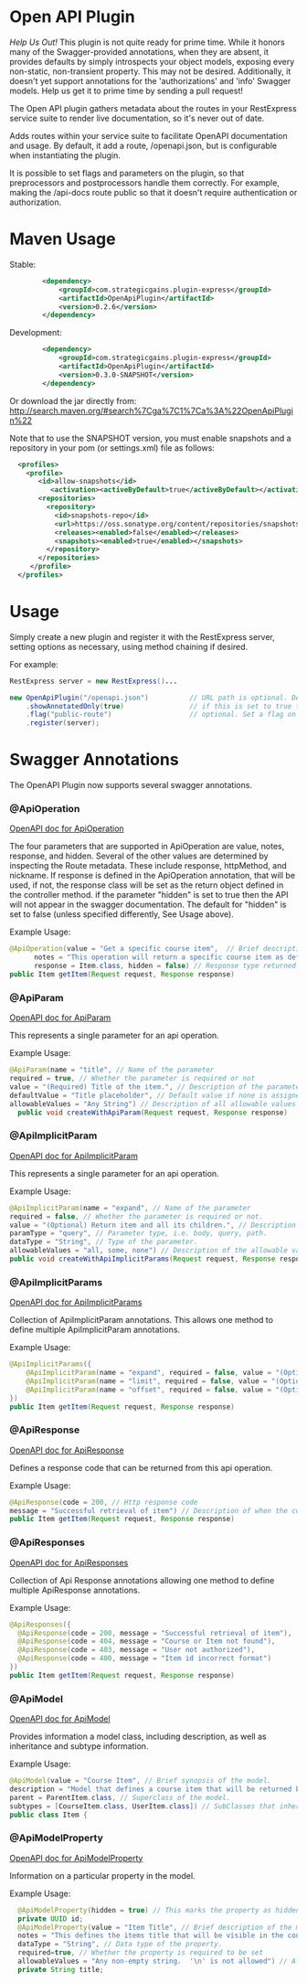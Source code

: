 Open API Plugin
===============

*Help Us Out!* This plugin is not quite ready for prime time. While it honors many of the Swagger-provided annotations, when they are absent,
it provides defaults by simply introspects your object models, exposing every non-static, non-transient property.  This may not be desired.  Additionally, it doesn't
yet support annotations for the 'authorizations' and 'info' Swagger models.  Help us get it to prime time by sending a pull request!

The Open API plugin gathers metadata about the routes in your RestExpress service suite
to render live documentation, so it's never out of date.

Adds routes within your service suite to facilitate OpenAPI documentation and usage.
By default, it add a route, /openapi.json, but is configurable when instantiating the plugin.

It is possible to set flags and parameters on the plugin, so that preprocessors and postprocessors
handle them correctly.  For example, making the /api-docs route public so that it doesn't
require authentication or authorization.

Maven Usage
===========
Stable:
```xml
		<dependency>
			<groupId>com.strategicgains.plugin-express</groupId>
			<artifactId>OpenApiPlugin</artifactId>
			<version>0.2.6</version>
		</dependency>
```
Development:
```xml
		<dependency>
			<groupId>com.strategicgains.plugin-express</groupId>
			<artifactId>OpenApiPlugin</artifactId>
			<version>0.3.0-SNAPSHOT</version>
		</dependency>
```
Or download the jar directly from:
http://search.maven.org/#search%7Cga%7C1%7Ca%3A%22OpenApiPlugin%22

Note that to use the SNAPSHOT version, you must enable snapshots and a repository in your pom (or settings.xml) file as follows:
```xml
  <profiles>
    <profile>
       <id>allow-snapshots</id>
          <activation><activeByDefault>true</activeByDefault></activation>
       <repositories>
         <repository>
           <id>snapshots-repo</id>
           <url>https://oss.sonatype.org/content/repositories/snapshots</url>
           <releases><enabled>false</enabled></releases>
           <snapshots><enabled>true</enabled></snapshots>
         </repository>
       </repositories>
     </profile>
  </profiles>
```

Usage
=====

Simply create a new plugin and register it with the RestExpress server, setting options
as necessary, using method chaining if desired.

For example:
```java
RestExpress server = new RestExpress()...

new OpenApiPlugin("/openapi.json")			// URL path is optional. Defaults to '/openapi.json'
	.showAnnotatedOnly(true)				// if this is set to true then only annotated apis will be shown
	.flag("public-route")					// optional. Set a flag on the request for this route.
	.register(server);
```

Swagger Annotations
===================
The OpenAPI Plugin now supports several swagger annotations.

### @ApiOperation
[OpenAPI doc for ApiOperation](https://github.com/wordnik/swagger-core/blob/master/modules/swagger-annotations/src/main/java/com/wordnik/swagger/annotations/ApiOperation.java)

The four parameters that are supported in ApiOperation are value, notes, response, and hidden.  Several of the other values are determined by inspecting the Route metadata.  These include response, httpMethod, and nickname.  If response is defined in the ApiOperation annotation, that will be used, if not, the response class will be set as the return object defined in the controller method.  if the parameter "hidden" is set to true then the API will not appear in the swagger documentation.  The default for "hidden" is set to false (unless specified differently, See Usage above).

Example Usage:
```java
@ApiOperation(value = "Get a specific course item",  // Brief description of the operation
      notes = "This operation will return a specific course item as defined in the route.", // Detailed description of the operation
      response = Item.class, hidden = false) // Response type returned by the method.
public Item getItem(Request request, Response response)
```

### @ApiParam
[OpenAPI doc for ApiParam](https://github.com/wordnik/swagger-core/blob/master/modules/swagger-annotations/src/main/java/com/wordnik/swagger/annotations/ApiParam.java)

This represents a single parameter for an api operation.

Example Usage:
```java
@ApiParam(name = "title", // Name of the parameter
required = true, // Whether the parameter is required or not
value = "(Required) Title of the item.", // Description of the parameter
defaultValue = "Title placeholder", // Default value if none is assigned.
allowableValues = "Any String") // Description of all allowable values for the parameter.
  public void createWithApiParam(Request request, Response response)
```

### @ApiImplicitParam
[OpenAPI doc for ApiImplicitParam](https://github.com/wordnik/swagger-core/blob/master/modules/swagger-annotations/src/main/java/com/wordnik/swagger/annotations/ApiImplicitParam.java)

This represents a single parameter for an api operation.

Example Usage:
```java
@ApiImplicitParam(name = "expand", // Name of the parameter
required = false, // Whether the parameter is required or not.
value = "(Optional) Return item and all its children.", // Description of the parameter
paramType = "query", // Parameter type, i.e. body, query, path.
dataType = "String", // Type of the parameter.
allowableValues = "all, some, none") // Description of the allowable values.
public void createWithApiImplicitParams(Request request, Response response)
```

### @ApiImplicitParams
[OpenAPI doc for ApiImplicitParams](https://github.com/wordnik/swagger-core/blob/master/modules/swagger-annotations/src/main/java/com/wordnik/swagger/annotations/ApiImplicitParams.java)

Collection of ApiImplicitParam annotations.  This allows one method to define multiple ApiImplicitParam annotations.

Example Usage:
```java
@ApiImplicitParams({
    @ApiImplicitParam(name = "expand", required = false, value = "(Optional) Return item and all its children.", paramType = "query", dataType = "String", allowableValues = "items"),
    @ApiImplicitParam(name = "limit", required = false, value = "(Optional) Set the number of items returned from request.", paramType = "query", dataType = "Integer", allowableValues = "Any integer"),
    @ApiImplicitParam(name = "offset", required = false, value = "(Optional) Return the collection of items starting with the offset number.  The limit query param must also be set if offset is set.", paramType = "query", dataType = "Integer", allowableValues = "Any integer")
})
public Item getItem(Request request, Response response)
```

### @ApiResponse
[OpenAPI doc for ApiResponse](https://github.com/wordnik/swagger-core/blob/master/modules/swagger-annotations/src/main/java/com/wordnik/swagger/annotations/ApiResponse.java)

Defines a response code that can be returned from this api operation.

Example Usage:
```java
@ApiResponse(code = 200, // Http response code
message = "Successful retrieval of item") // Description of when the code is returned.
public Item getItem(Request request, Response response)
```

### @ApiResponses
[OpenAPI doc for ApiResponses](https://github.com/wordnik/swagger-core/blob/master/modules/swagger-annotations/src/main/java/com/wordnik/swagger/annotations/ApiResponses.java)

Collection of Api Response annotations allowing one method to define multiple ApiResponse annotations.

Example Usage:
```java
@ApiResponses({
  @ApiResponse(code = 200, message = "Successful retrieval of item"),
  @ApiResponse(code = 404, message = "Course or Item not found"),
  @ApiResponse(code = 403, message = "User not authorized"),
  @ApiResponse(code = 400, message = "Item id incorrect format")
})
public Item getItem(Request request, Response response)
```

### @ApiModel
[OpenAPI doc for ApiModel](https://github.com/wordnik/swagger-core/blob/master/modules/swagger-annotations/src/main/java/com/wordnik/swagger/annotations/ApiModel.java)

Provides information a model class, including description, as well as inheritance and subtype information.

Example Usage:
```java
@ApiModel(value = "Course Item", // Brief synopsis of the model.
description = "Model that defines a course item that will be returned back to the user.", // Detailed description of the class.
parent = ParentItem.class, // Superclass of the model.
subtypes = [CourseItem.class, UserItem.class]) // SubClasses that inherit this model.
public class Item {
```

### @ApiModelProperty
[OpenAPI doc for ApiModelProperty](https://github.com/wordnik/swagger-core/blob/master/modules/swagger-annotations/src/main/java/com/wordnik/swagger/annotations/ApiModelProperty.java)

Information on a particular property in the model.

Example Usage:
```java
  @ApiModelProperty(hidden = true) // This marks the property as hidden, and won't be visible in the documentation.
  private UUID id;
  @ApiModelProperty(value = "Item Title", // Brief description of the model property
  notes = "This defines the items title that will be visible in the course UI", // Detailed description of the property
  dataType = "String", // Data type of the property.
  required=true, // Whether the property is required to be set
  allowableValues = "Any non-empty string.  '\n' is not allowed") // Allowable values for the property
  private String title;
```

